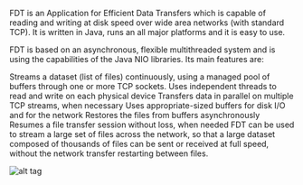 FDT is an Application for Efficient Data Transfers which is capable of reading and writing at disk speed over wide area networks (with standard TCP). It is written in Java, runs an all major platforms and it is easy to use.

FDT is based on an asynchronous, flexible multithreaded system and is using the capabilities of the Java NIO libraries. Its main features are:

Streams a dataset (list of files) continuously, using a managed pool of buffers through one or more TCP sockets.
Uses independent threads to read and write on each physical device
Transfers data in parallel on multiple TCP streams, when necessary
Uses appropriate-sized buffers for disk I/O and for the network
Restores the files from buffers asynchronously
Resumes a file transfer session without loss, when needed
FDT can be used to stream a large set of files across the network, so that a large dataset composed of thousands of files can be sent or received at full speed, without the network transfer restarting between files.

![alt tag](http://monalisa.cern.ch/FDT/img/FDT_diagram.png)
